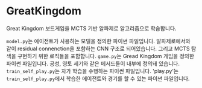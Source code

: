 # GreatKingdom
Great Kingdom 보드게임을 MCTS 기반 알파제로 알고리즘으로 학습합니다.

`model.py`는 에이전트가 사용하는 모델을 정의한 파이썬 파일입니다. 알파제로에서와 같이 residual connenction을 포함하는 CNN 구조로 되어있습니다. 그리고 MCTS 탐색을 구현하기 위한 로직들을 포함합니다.
`game.py`는 Gread Kingdom 게임을 정의한 파이썬 파일입니다. 공성, 영토 세기와 같은 메서드들이 내부에 정의돼 있습니다.
`train_self_play.py`는 자가 학습을 수행하는 파이썬 파일입니다.
'play.py'는 `train_self_play.py`에서 학습한 에이전트와 경기를 할 수 있는 파이썬 파일입니다.
